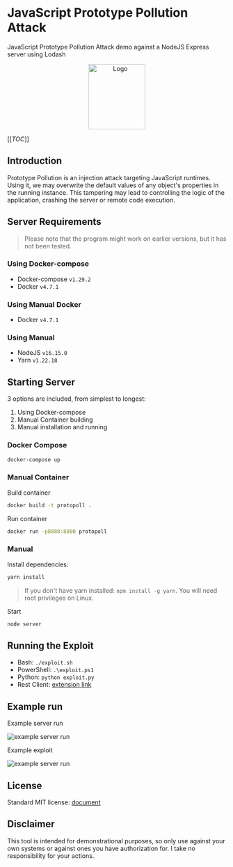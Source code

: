 # JavaScript Prototype Pollution Attack

JavaScript Prototype Pollution Attack demo against a NodeJS Express server using Lodash

<div align="center">
  <a href="https://gitlab.com/richardnagy/security/protopoll">
    <img src="https://gitlab.com/richardnagy/security/protopoll/-/raw/main/assets/logo.png" alt="Logo" width="130" height="150"/>
  </a>
</div>

[[_TOC_]]

## Introduction

Prototype Pollution is an injection attack targeting JavaScript runtimes. Using it, we may overwrite the default values of any object's properties in the running instance. This tampering may lead to controlling the logic of the application, crashing the server or remote code execution.

## Server Requirements

> Please note that the program might work on earlier versions, but it has not been tested.

### Using Docker-compose

- Docker-compose `v1.29.2`
- Docker `v4.7.1`

### Using Manual Docker

- Docker `v4.7.1`

### Using Manual

- NodeJS `v16.15.0`
- Yarn `v1.22.18`

## Starting Server

3 options are included, from simplest to longest:

1. Using Docker-compose
1. Manual Container building
1. Manual installation and running

### Docker Compose

```bash
docker-compose up
```

### Manual Container

Build container

```bash
docker build -t protopoll .
```

Run container

```bash
docker run -p8080:8080 protopoll
```

### Manual

Install dependencies:

```bash
yarn install
```

> If you don't have yarn installed: `npm install -g yarn`. You will need root privileges on Linux.

Start

```bash
node server
```

## Running the Exploit

- Bash: `./exploit.sh`
- PowerShell: `.\exploit.ps1`
- Python: `python exploit.py`
- Rest Client: [extension link](https://marketplace.visualstudio.com/items?itemName=humao.rest-client)

## Example run

Example server run

![example server run](/assets/example-server.png)

Example exploit

![example server run](/assets/example-exploit.png)

## License

Standard MIT license: [document](/LICENSE)

## Disclaimer

This tool is intended for demonstrational purposes, so only use against your own systems or against ones you have authorization for. I take no responsibility for your actions.